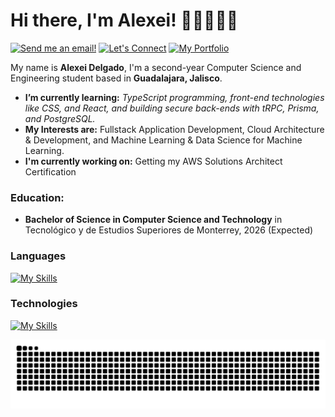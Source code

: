 # Hi there, I'm Alexei! 👋🏻🧑🏻‍💻
[![Send me an email!](https://shields.io/badge/alexeiddg%40outlook.com-purple?style=for-the-badge)](mailto:alexeiddg@outlook.com)
[![Let's Connect](https://shields.io/badge/let's%20connect!-blue?logo=linkedin&style=for-the-badge)](https://linkedin.com/in/alexei-delgado-5729b8266)
[![My Portfolio](https://shields.io/badge/My%20Portfolio-343a40?&style=for-the-badge)]()

My name is **Alexei Delgado**, I'm a second-year Computer Science and Engineering student based in **Guadalajara, Jalisco**. 
- **I’m currently learning:** *TypeScript programming, front-end technologies like CSS, and React, and building secure back-ends with tRPC, Prisma, and PostgreSQL.*
- **My Interests are:** Fullstack Application Development, Cloud Architecture & Development, and Machine Learning & Data Science for Machine Learning. 
- **I'm currently working on:** Getting my AWS Solutions Architect Certification

### Education:
- **Bachelor of Science in Computer Science and Technology** in Tecnológico y de Estudios Superiores de Monterrey, 2026 (Expected)

### Languages 
[![My Skills](https://skillicons.dev/icons?i=cpp,cs,c,js,ts,py,r,matlab,java)](https://skillicons.dev) 

### Technologies
[![My Skills](https://skillicons.dev/icons?i=aws,react,postgres,vue,next,mongodb,git)](https://skillicons.dev) 

<img src="https://raw.githubusercontent.com/alexeiddg/alexeiddg/output/snake.svg" alt="Snake animation" />
